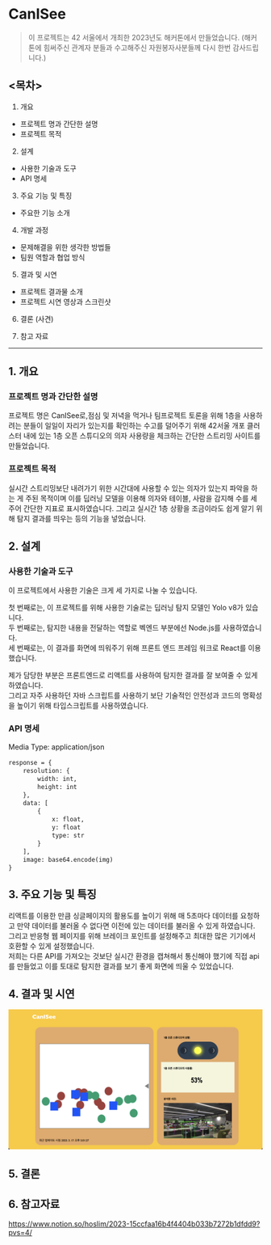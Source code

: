 CanISee
=========
> 이 프로젝트는 42 서울에서 개최한 2023년도 해커톤에서 만들었습니다. 
>(해커톤에 힘써주신 관계자 분들과 수고해주신 자원봉자사분들께 다시 한번 감사드립니다.)

## <목차>
1. 개요
* 프로젝트 명과 간단한 설명
* 프로젝트 목적
2. 설계
* 사용한 기술과 도구
* API 명세
3. 주요 기능 및 특징
* 주요한 기능 소개
4. 개발 과정
* 문제해결을 위한 생각한 방법들
* 팀원 역할과 협업 방식
5. 결과 및 시연
* 프로젝트 결과물 소개
* 프로젝트 시연 영상과 스크린샷
6. 결론 (사견)
   
7. 참고 자료
<hr/>

## 1. 개요
### 프로젝트 명과 간단한 설명
  프로젝트 명은 CanISee로,점심 및 저녁을 먹거나 팀프로젝트 토론을 위해 1층을 사용하려는 분들이
일일이 자리가 있는지를 확인하는 수고를 덜어주기 위해 42서울 개포 클러스터 내에 있는 1층 오픈
스튜디오의 의자 사용량을 체크하는 간단한 스트리밍 사이트를 만들었습니다.

### 프로젝트 목적
  실시간 스트리밍보단 내려가기 위한 시간대에 사용할 수 있는 의자가 있는지 파악을 하는 게 주된 목적이며
이를 딥러닝 모델을 이용해 의자와 테이블, 사람을 감지해 수를 세주어 간단한 지표로 표시하였습니다.
그리고 실시간 1층 상황을 조금이라도 쉽게 알기 위해 탐지 결과를 띄우는 등의 기능을 넣었습니다.

## 2. 설계
### 사용한 기술과 도구
  이 프로젝트에서 사용한 기술은 크게 세 가지로 나눌 수 있습니다.   
     
첫 번째로는, 이 프로젝트를 위해 사용한 기술로는 딥러닝 탐지 모델인 Yolo v8가 있습니다.   
두 번째로는, 탐지한 내용을 전달하는 역할로 벡엔드 부분에선 Node.js를 사용하였습니다.   
세 번째로는, 이 결과를 화면에 띄워주기 위해 프론트 엔드 프레임 워크로 React를 이용했습니다.

제가 담당한 부분은 프론트엔드로 리액트를 사용하여 탐지한 결과를 잘 보여줄 수 있게 하였습니다.   
그리고 자주 사용하던 자바 스크립트를 사용하기 보단 기술적인 안전성과 코드의 명확성을 높이기 위해 타입스크립트를 사용하였습니다.

### API 명세
Media Type: application/json

```python3
response = {
	resolution: {
		width: int,
		height: int
	},
	data: [
		{
			x: float,
			y: float
			type: str
		}
	],
	image: base64.encode(img)
}	
```

## 3. 주요 기능 및 특징
리액트를 이용한 만큼 싱글페이지의 활용도를 높이기 위해 매 5초마다 데이터를 요청하고 만약 데이터를 불러올 수 없다면 이전에 있는 데이터를 불러올 수 있게 하였습니다.   
그리고 반응형 웹 페이지를 위해 브레이크 포인트를 설정해주고 최대한 많은 기기에서 호환할 수 있게 설정했습니다.   
저희는 다른 API를 가져오는 것보단 실시간 환경을 캡쳐해서 통신해야 했기에 직접 api를 만들었고 이를 토대로 탐지한 결과를 보기 좋게 화면에 띄울 수 있었습니다.   

## 4. 결과 및 시연
!["정상적으로 출력된 결과물"](./결과물.png)

## 5. 결론

## 6. 참고자료
<https://www.notion.so/hoslim/2023-15ccfaa16b4f4404b033b7272b1dfdd9?pvs=4/>